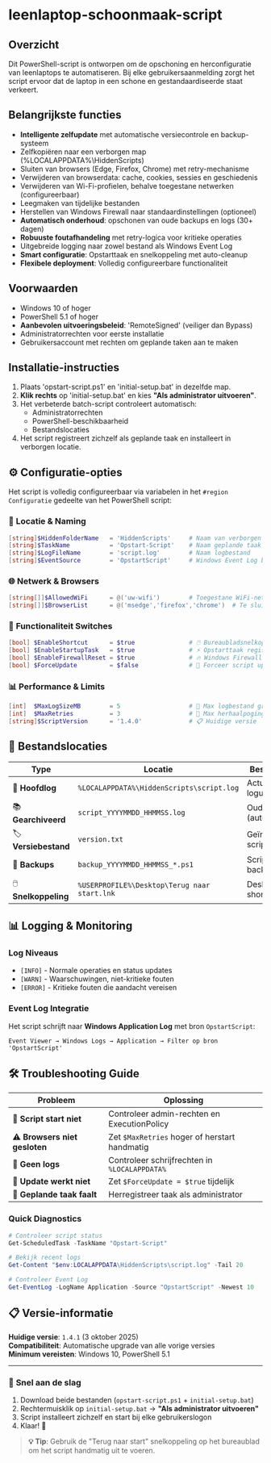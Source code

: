 # leenlaptop-schoonmaak-script

## Overzicht
Dit PowerShell-script is ontworpen om de opschoning en herconfiguratie van leenlaptops te automatiseren. Bij elke gebruikersaanmelding zorgt het script ervoor dat de laptop in een schone en gestandaardiseerde staat verkeert.

## Belangrijkste functies
- **Intelligente zelfupdate** met automatische versiecontrole en backup-systeem
- Zelfkopiëren naar een verborgen map (%LOCALAPPDATA%\HiddenScripts)
- Sluiten van browsers (Edge, Firefox, Chrome) met retry-mechanisme
- Verwijderen van browserdata: cache, cookies, sessies en geschiedenis
- Verwijderen van Wi-Fi-profielen, behalve toegestane netwerken (configureerbaar)
- Leegmaken van tijdelijke bestanden
- Herstellen van Windows Firewall naar standaardinstellingen (optioneel)
- **Automatisch onderhoud**: opschonen van oude backups en logs (30+ dagen)
- **Robuuste foutafhandeling** met retry-logica voor kritieke operaties
- Uitgebreide logging naar zowel bestand als Windows Event Log
- **Smart configuratie**: Opstarttaak en snelkoppeling met auto-cleanup
- **Flexibele deployment**: Volledig configureerbare functionaliteit

## Voorwaarden
- Windows 10 of hoger
- PowerShell 5.1 of hoger
- **Aanbevolen uitvoeringsbeleid**: 'RemoteSigned' (veiliger dan Bypass)
- Administratorrechten voor eerste installatie
- Gebruikersaccount met rechten om geplande taken aan te maken

## Installatie-instructies
1. Plaats 'opstart-script.ps1' en 'initial-setup.bat' in dezelfde map.
2. **Klik rechts** op 'initial-setup.bat' en kies **"Als administrator uitvoeren"**.
3. Het verbeterde batch-script controleert automatisch:
   - Administratorrechten
   - PowerShell-beschikbaarheid  
   - Bestandslocaties
4. Het script registreert zichzelf als geplande taak en installeert in verborgen locatie.

## ⚙️ Configuratie-opties

Het script is volledig configureerbaar via variabelen in het `#region Configuratie` gedeelte van het PowerShell script:

### 📁 **Locatie & Naming**
```powershell
[string]$HiddenFolderName   = 'HiddenScripts'     # Naam van verborgen map
[string]$TaskName           = 'Opstart-Script'    # Naam geplande taak
[string]$LogFileName        = 'script.log'        # Naam logbestand
[string]$EventSource        = 'OpstartScript'     # Windows Event Log bron
```

### 🌐 **Netwerk & Browsers**
```powershell
[string[]]$AllowedWiFi      = @('uw-wifi')        # Toegestane WiFi-netwerken
[string[]]$BrowserList      = @('msedge','firefox','chrome')  # Te sluiten browsers
```

### 🔧 **Functionaliteit Switches**
```powershell
[bool] $EnableShortcut      = $true               # 🖱️ Bureaubladsnelkoppeling (aan/uit + cleanup)
[bool] $EnableStartupTask   = $true               # ⚡ Opstarttaak registreren (aan/uit + cleanup)
[bool] $EnableFirewallReset = $true               # 🔥 Windows Firewall reset
[bool] $ForceUpdate         = $false              # 🔄 Forceer script update
```

### 📊 **Performance & Limits**
```powershell
[int]  $MaxLogSizeMB        = 5                   # 📝 Max logbestand grootte (MB)
[int]  $MaxRetries          = 3                   # 🔁 Max herhaalpogingen
[string]$ScriptVersion      = '1.4.0'             # 📋 Huidige versie
```


## 📂 **Bestandslocaties**

| Type | Locatie | Beschrijving |
|------|---------|--------------|
| 📝 **Hoofdlog** | `%LOCALAPPDATA%\HiddenScripts\script.log` | Actuele loguitvoer |
| 📚 **Gearchiveerd** | `script_YYYYMMDD_HHMMSS.log` | Oude logs (auto-rotatie) |
| 🏷️ **Versiebestand** | `version.txt` | Geïnstalleerde scriptversie |
| 💾 **Backups** | `backup_YYYYMMDD_HHMMSS_*.ps1` | Script backups |
| 🖱️ **Snelkoppeling** | `%USERPROFILE%\Desktop\Terug naar start.lnk` | Desktop shortcut |

## 📊 **Logging & Monitoring**

### Log Niveaus
- `[INFO]` - Normale operaties en status updates
- `[WARN]` - Waarschuwingen, niet-kritieke fouten  
- `[ERROR]` - Kritieke fouten die aandacht vereisen

### Event Log Integratie
Het script schrijft naar **Windows Application Log** met bron `OpstartScript`:
```
Event Viewer → Windows Logs → Application → Filter op bron 'OpstartScript'
```

## 🛠️ **Troubleshooting Guide**

| Probleem | Oplossing |
|----------|-----------|
| 🚫 **Script start niet** | Controleer admin-rechten en ExecutionPolicy |
| ⚠️ **Browsers niet gesloten** | Zet `$MaxRetries` hoger of herstart handmatig |
| 📝 **Geen logs** | Controleer schrijfrechten in `%LOCALAPPDATA%` |
| 🔄 **Update werkt niet** | Zet `$ForceUpdate = $true` tijdelijk |
| 📅 **Geplande taak faalt** | Herregistreer taak als administrator |

### Quick Diagnostics
```powershell
# Controleer script status
Get-ScheduledTask -TaskName "Opstart-Script"

# Bekijk recent logs  
Get-Content "$env:LOCALAPPDATA\HiddenScripts\script.log" -Tail 20

# Controleer Event Log
Get-EventLog -LogName Application -Source "OpstartScript" -Newest 10
```

## 📋 **Versie-informatie**

**Huidige versie**: `1.4.1` (3 oktober 2025)  
**Compatibiliteit**: Automatische upgrade van alle vorige versies  
**Minimum vereisten**: Windows 10, PowerShell 5.1

---

### 🚀 **Snel aan de slag**
1. Download beide bestanden (`opstart-script.ps1` + `initial-setup.bat`)
2. Rechtermuisklik op `initial-setup.bat` → **"Als administrator uitvoeren"**  
3. Script installeert zichzelf en start bij elke gebruikerslogon
4. Klaar! 🎉

> **💡 Tip**: Gebruik de "Terug naar start" snelkoppeling op het bureaublad om het script handmatig uit te voeren.
